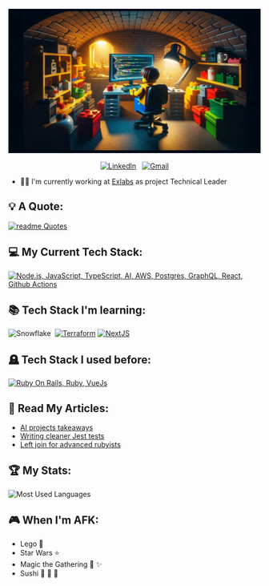<div align="center">

[![Hello World, I'm Wojtek!](assets/background.jpg)](https://github.com/miqs1992)

[![LinkedIn](https://skillicons.dev/icons?i=linkedin)](https://www.linkedin.com/in/wojciech-mikusek-3b3214152/) &nbsp;
[![Gmail](https://skillicons.dev/icons?i=gmail)](mailto:mikusek.woj@gmail.com?subject=Hello%20Wojtek,%20From%20Github)

</div>

- 👨‍💼 I'm currently working at [Exlabs](https://exlabs.com/) as project Technical Leader

## 💡 A Quote:

[![readme Quotes](https://quotes-github-readme.vercel.app/api?quote=Everything%20not%20(yet)%20given%20to%20an%20end-user%20remains%20untested%20hypothesis&type=horizontal&theme=dark&author=Ewald%20Verhoeven%20@%20DevConf2023)](https://github.com/piyushsuthar/github-readme-quotes)


## 💻 My Current Tech Stack:

[![Node.js, JavaScript, TypeScript, AI, AWS, Postgres, GraphQL, React, Github Actions](https://skillicons.dev/icons?i=nodejs,js,ts,ai,aws,postgres,graphql,react,githubactions)](https://skillicons.dev)

## 📚 Tech Stack I'm learning:

<img src="https://companieslogo.com/img/orig/SNOW-35164165.png?t=1634190631" alt="Snowflake" width="40"/>&nbsp;
[![Terraform](https://skillicons.dev/icons?i=terraform)](https://skillicons.dev)
[![NextJS](https://skillicons.dev/icons?i=nextjs)](https://skillicons.dev)


## 🪦 Tech Stack I used before:

[![Ruby On Rails, Ruby, VueJs](https://skillicons.dev/icons?i=rails,ruby,vue)](https://skillicons.dev)

## 📖 Read My Articles:

- [AI projects takeaways](https://www.linkedin.com/pulse/ai-project-takeaways-exlabs-lxc4f/)
- [Writing cleaner Jest tests](https://exlabs.com/insights/writing-cleaner-jest-tests/)
- [Left join for advanced rubyists](https://exlabs.com/insights/left-join-for-advanced-rubyists/)


## 🏆 My Stats:

<p>
    <img height=175 alt="Most Used Languages" src="https://github-readme-stats.vercel.app/api/top-langs/?username=miqs1992&layout=compact&theme=dark" />
</p>

## 🎮 When I'm AFK:
- Lego 🧱
- Star Wars ⭐
- Magic the Gathering 🎴 ✨
- Sushi 🍣 🍙 🍤
